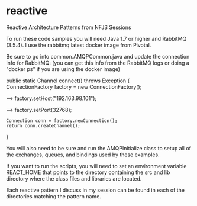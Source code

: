 # reactive
Reactive Architecture Patterns from NFJS Sessions

To run these code samples you will need Java 1.7 or higher and RabbitMQ (3.5.4). I use the rabbitmq:latest docker image from Pivotal.

Be sure to go into common.AMQPCommon.java and update the connection info for RabbitMQ: (you can get this info from the RabbitMQ logs or doing a "docker ps" if you are using the docker image)

public static Channel connect() throws Exception {	
	ConnectionFactory factory = new ConnectionFactory();	

-->	factory.setHost("192.163.98.101");

-->	factory.setPort(32768);

	Connection conn = factory.newConnection();	
	return conn.createChannel();	
}

You will also need to be sure and run the AMQPInitialize class to setup all of the exchanges, queues, and bindings used by these examples.

If you want to run the scripts, you will need to set an environment variable REACT_HOME that points to the directory containing the src and lib directory where the class files and libraries are located. 

Each reactive pattern I discuss in my session can be found in each of the directories matching the pattern name.


